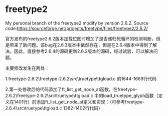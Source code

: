 # freetype2
My personal branch of the freetype2 modify by version 2.6.2. 
Source code:https://sourceforge.net/projects/freetype/files/freetype2/2.6.2/

官方发布的freetype2.6.2版本加载位图时增加了是否递归死循环的检测判断，但是带来了新问题。该bug在2.6.3版本中依然存在，但是在2.6.4版本中得到了解决。因此，直接参考2.6.4的源码更新2.6.2版本的源码，经过试验，可以解决问题。

主要修改发生在两处：

1.freetype-2.6.2\freetype-2.6.2\src\truetype\ttgload.c  的1644-1669行代码 

2.第一处修改后的代码添加了ft_list_get_node_at函数，在freetype-2.6.2\freetype-2.6.2\src\truetype\ttgload.c 中的load_truetype_glyph函数（定义在1401行）前添加ft_list_get_node_at定义和实现：（可参考freetype-2.6.4\src\truetype\ttgload.c 1382-1402行代码）
